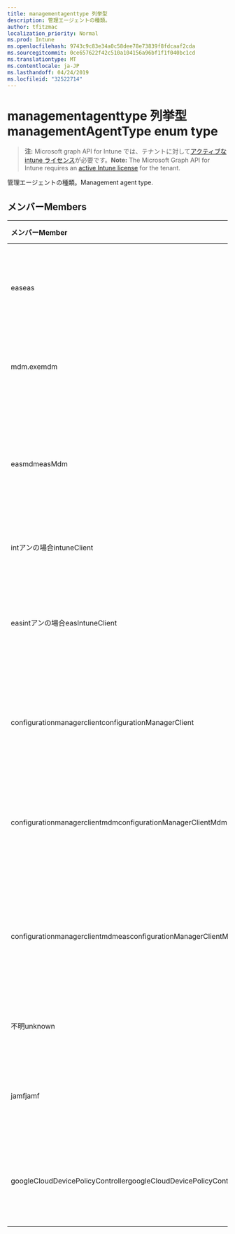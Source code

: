 ```yaml
---
title: managementagenttype 列挙型
description: 管理エージェントの種類。
author: tfitzmac
localization_priority: Normal
ms.prod: Intune
ms.openlocfilehash: 9743c9c83e34a0c58dee78e73839f8fdcaaf2cda
ms.sourcegitcommit: 0ce657622f42c510a104156a96bf1f1f040bc1cd
ms.translationtype: MT
ms.contentlocale: ja-JP
ms.lasthandoff: 04/24/2019
ms.locfileid: "32522714"
---
```

# <a name="managementagenttype-enum-type"></a><span data-ttu-id="c4256-103">managementagenttype 列挙型</span><span class="sxs-lookup"><span data-stu-id="c4256-103">managementAgentType enum type</span></span>

> <span data-ttu-id="c4256-104">**注:** Microsoft graph API for Intune では、テナントに対して[アクティブな intune ライセンス](https://go.microsoft.com/fwlink/?linkid=839381)が必要です。</span><span class="sxs-lookup"><span data-stu-id="c4256-104">**Note:** The Microsoft Graph API for Intune requires an [active Intune license](https://go.microsoft.com/fwlink/?linkid=839381) for the tenant.</span></span>

<span data-ttu-id="c4256-105">管理エージェントの種類。</span><span class="sxs-lookup"><span data-stu-id="c4256-105">Management agent type.</span></span>

## <a name="members"></a><span data-ttu-id="c4256-106">メンバー</span><span class="sxs-lookup"><span data-stu-id="c4256-106">Members</span></span>
|<span data-ttu-id="c4256-107">メンバー</span><span class="sxs-lookup"><span data-stu-id="c4256-107">Member</span></span>|<span data-ttu-id="c4256-108">値</span><span class="sxs-lookup"><span data-stu-id="c4256-108">Value</span></span>|<span data-ttu-id="c4256-109">説明</span><span class="sxs-lookup"><span data-stu-id="c4256-109">Description</span></span>|
|:---|:---|:---|
|<span data-ttu-id="c4256-110">eas</span><span class="sxs-lookup"><span data-stu-id="c4256-110">eas</span></span>|<span data-ttu-id="c4256-111">1 </span><span class="sxs-lookup"><span data-stu-id="c4256-111">1</span></span>|<span data-ttu-id="c4256-112">デバイスは、Exchange server によって管理されています。</span><span class="sxs-lookup"><span data-stu-id="c4256-112">The device is managed by Exchange server.</span></span>|
|<span data-ttu-id="c4256-113">mdm.exe</span><span class="sxs-lookup"><span data-stu-id="c4256-113">mdm</span></span>|<span data-ttu-id="c4256-114">2 </span><span class="sxs-lookup"><span data-stu-id="c4256-114">2</span></span>|<span data-ttu-id="c4256-115">デバイスは Intune MDM によって管理されます。</span><span class="sxs-lookup"><span data-stu-id="c4256-115">The device is managed by Intune MDM.</span></span>|
|<span data-ttu-id="c4256-116">easmdm</span><span class="sxs-lookup"><span data-stu-id="c4256-116">easMdm</span></span>|<span data-ttu-id="c4256-117">3 </span><span class="sxs-lookup"><span data-stu-id="c4256-117">3</span></span>|<span data-ttu-id="c4256-118">デバイスは、Exchange server と Intune MDM の両方によって管理されます。</span><span class="sxs-lookup"><span data-stu-id="c4256-118">The device is managed by both Exchange server and Intune MDM.</span></span>|
|<span data-ttu-id="c4256-119">intアンの場合</span><span class="sxs-lookup"><span data-stu-id="c4256-119">intuneClient</span></span>|<span data-ttu-id="c4256-120">4 </span><span class="sxs-lookup"><span data-stu-id="c4256-120">4</span></span>|<span data-ttu-id="c4256-121">Intune クライアント管理。</span><span class="sxs-lookup"><span data-stu-id="c4256-121">Intune client managed.</span></span>|
|<span data-ttu-id="c4256-122">easintアンの場合</span><span class="sxs-lookup"><span data-stu-id="c4256-122">easIntuneClient</span></span>|<span data-ttu-id="c4256-123">5 </span><span class="sxs-lookup"><span data-stu-id="c4256-123">5</span></span>|<span data-ttu-id="c4256-124">デバイスは EAS で、Intune クライアントはデュアル管理されています。</span><span class="sxs-lookup"><span data-stu-id="c4256-124">The device is EAS and Intune client dual managed.</span></span>|
|<span data-ttu-id="c4256-125">configurationmanagerclient</span><span class="sxs-lookup"><span data-stu-id="c4256-125">configurationManagerClient</span></span>|<span data-ttu-id="c4256-126">8 </span><span class="sxs-lookup"><span data-stu-id="c4256-126">8</span></span>|<span data-ttu-id="c4256-127">デバイスは構成マネージャーによって管理されています。</span><span class="sxs-lookup"><span data-stu-id="c4256-127">The device is managed by Configuration Manager.</span></span>|
|<span data-ttu-id="c4256-128">configurationmanagerclientmdm</span><span class="sxs-lookup"><span data-stu-id="c4256-128">configurationManagerClientMdm</span></span>|<span data-ttu-id="c4256-129">10  </span><span class="sxs-lookup"><span data-stu-id="c4256-129">10</span></span>|<span data-ttu-id="c4256-130">デバイスは、構成マネージャーおよび MDM によって管理されます。</span><span class="sxs-lookup"><span data-stu-id="c4256-130">The device is managed by Configuration Manager and MDM.</span></span>|
|<span data-ttu-id="c4256-131">configurationmanagerclientmdmeas</span><span class="sxs-lookup"><span data-stu-id="c4256-131">configurationManagerClientMdmEas</span></span>|<span data-ttu-id="c4256-132">11 </span><span class="sxs-lookup"><span data-stu-id="c4256-132">11</span></span>|<span data-ttu-id="c4256-133">デバイスは、構成マネージャー、MDM、Eas によって管理されます。</span><span class="sxs-lookup"><span data-stu-id="c4256-133">The device is managed by Configuration Manager, MDM and Eas.</span></span>|
|<span data-ttu-id="c4256-134">不明</span><span class="sxs-lookup"><span data-stu-id="c4256-134">unknown</span></span>|<span data-ttu-id="c4256-135">16 </span><span class="sxs-lookup"><span data-stu-id="c4256-135">16</span></span>|<span data-ttu-id="c4256-136">管理エージェントの種類が不明です。</span><span class="sxs-lookup"><span data-stu-id="c4256-136">Unknown management agent type.</span></span>|
|<span data-ttu-id="c4256-137">jamf</span><span class="sxs-lookup"><span data-stu-id="c4256-137">jamf</span></span>|<span data-ttu-id="c4256-138">32</span><span class="sxs-lookup"><span data-stu-id="c4256-138">32</span></span>|<span data-ttu-id="c4256-139">デバイス属性は、Jamf から取得されます。</span><span class="sxs-lookup"><span data-stu-id="c4256-139">The device attributes are fetched from Jamf.</span></span>|
|<span data-ttu-id="c4256-140">googleCloudDevicePolicyController</span><span class="sxs-lookup"><span data-stu-id="c4256-140">googleCloudDevicePolicyController</span></span>|<span data-ttu-id="c4256-141">64</span><span class="sxs-lookup"><span data-stu-id="c4256-141">64</span></span>|<span data-ttu-id="c4256-142">デバイスは Google の CloudDPC によって管理されています。</span><span class="sxs-lookup"><span data-stu-id="c4256-142">The device is managed by Google's CloudDPC.</span></span>|



